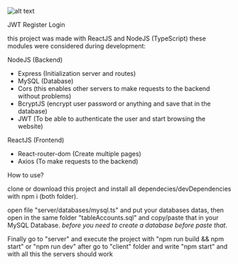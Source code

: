 ![alt text](https://i.imgur.com/7u1FB5i.png)

JWT Register Login

this project was made with ReactJS and NodeJS (TypeScript) these modules were considered during development:

NodeJS (Backend)

<ul>
    <li>Express (Initialization server and routes)</li>
    <li>MySQL (Database)</li>
    <li>Cors (this enables other servers to make requests to the backend without problems)</li>
    <li>BcryptJS (encrypt user password or anything and save that in the database)</li>
    <li>JWT (To be able to authenticate the user and start browsing the website)</li>
</ul>

ReactJS (Frontend)

<ul>
    <li>React-router-dom (Create multiple pages)</li>
    <li>Axios (To make requests to the backend)</li>
</ul>

How to use?

clone or download this project and install all dependecies/devDependencies with npm i (both folder).

open file "server/databases/mysql.ts" and put your databases datas, then open in the same folder "tableAccounts.sql" and copy/paste that in your MySQL Database. *before you need to create a database before paste that*.

Finally go to "server" and execute the project with "npm run build && npm start" or "npm run dev" after go to "client" folder and write "npm start" and with all this the servers should work